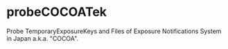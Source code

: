 # probeCOCOATek
Probe TemporaryExposureKeys and Files of Exposure Notifications System in Japan a.k.a. "COCOA".
